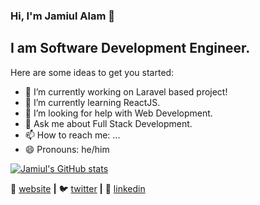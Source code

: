 ### Hi, I'm Jamiul Alam 👋

## I am Software Development Engineer.

Here are some ideas to get you started:

- 🔭 I’m currently working on Laravel based project!
- 🌱 I’m currently learning ReactJS.
- 🤔 I’m looking for help with Web Development.
- 💬 Ask me about Full Stack Development.
- 📫 How to reach me: ...
- 😄 Pronouns: he/him

[![Jamiul's GitHub stats](https://github-readme-stats.vercel.app/api?username=jamiul)](https://github.com/jamiul)

🏡 [website][website] **|** 
🐦 [twitter][twitter] **|** 
👔 [linkedin][linkedin]

[website]: https://jamiul.github.io/
[twitter]: https://twitter.com/jamiul_alam
[linkedin]: https://www.linkedin.com/in/jamiul-alam1994/

